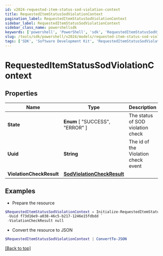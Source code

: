 ```yaml
---
id: v2024-requested-item-status-sod-violation-context
title: RequestedItemStatusSodViolationContext
pagination_label: RequestedItemStatusSodViolationContext
sidebar_label: RequestedItemStatusSodViolationContext
sidebar_class_name: powershellsdk
keywords: ['powershell', 'PowerShell', 'sdk', 'RequestedItemStatusSodViolationContext', 'V2024RequestedItemStatusSodViolationContext'] 
slug: /tools/sdk/powershell/v2024/models/requested-item-status-sod-violation-context
tags: ['SDK', 'Software Development Kit', 'RequestedItemStatusSodViolationContext', 'V2024RequestedItemStatusSodViolationContext']
---
```



# RequestedItemStatusSodViolationContext

## Properties

Name | Type | Description | Notes
------------ | ------------- | ------------- | -------------
**State** |  **Enum** [  "SUCCESS",    "ERROR" ] | The status of SOD violation check | [optional] 
**Uuid** | **String** | The id of the Violation check event | [optional] 
**ViolationCheckResult** | [**SodViolationCheckResult**](sod-violation-check-result) |  | [optional] 

## Examples

- Prepare the resource
```powershell
$RequestedItemStatusSodViolationContext = Initialize-RequestedItemStatusSodViolationContext  -State SUCCESS `
 -Uuid f73d16e9-a038-46c5-b217-1246e15fdbdd `
 -ViolationCheckResult null
```

- Convert the resource to JSON
```powershell
$RequestedItemStatusSodViolationContext | ConvertTo-JSON
```


[[Back to top]](#) 

